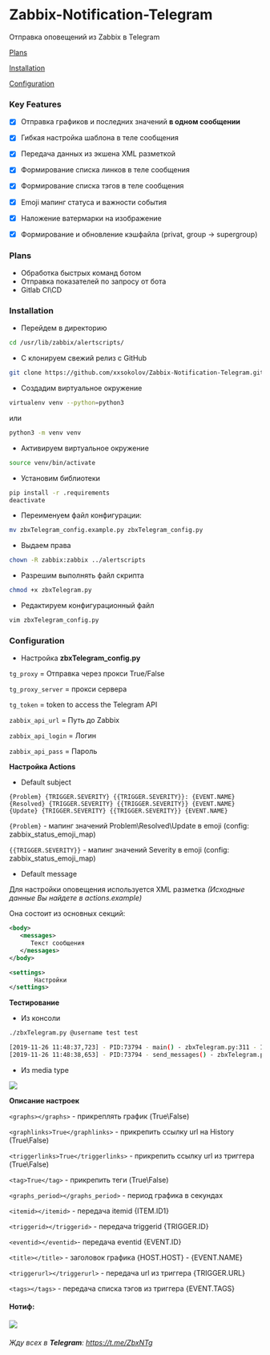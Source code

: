 # Zabbix-Notification-Telegram

Отправка оповещений из Zabbix в  Telegram

[Plans](#Plans)

[Installation](#Installation)

[Configuration](#Configuration)

### Key Features
- [x] Отправка графиков и последних значений **в одном сообщении**
- [x] Гибкая настройка шаблона в теле сообщения
- [x] Передача данных из экшена XML разметкой
- [x] Формирование списка линков в теле сообщения
- [x] Формирование списка тэгов в теле сообщения
- [x] Emoji мапинг статуса и важности события
- [x] Наложение ватермарки на изображение
- [x] Формирование и обновление кэшфайла (privat, group -> supergroup)


<a name="Plans"><h3>Plans</h2></a>
- Обработка быстрых команд ботом
- Отправка показателей по запросу от бота
- Gitlab CI\CD

<a name="Installation"><h3>Installation</h2></a>

* Перейдем в директорию
```bash
cd /usr/lib/zabbix/alertscripts/
```

* С клонируем свежий релиз с GitHub
```bash
git clone https://github.com/xxsokolov/Zabbix-Notification-Telegram.git .
```

* Создадим виртуальное окружение
```bash
virtualenv venv --python=python3
``` 
или 
```bash
python3 -m venv venv
``` 

* Активируем виртуальное окружение
```bash
source venv/bin/activate
```

* Установим библиотеки 
```bash
pip install -r .requirements
deactivate
```

* Переименуем файл конфигурации:
```bash
mv zbxTelegram_config.example.py zbxTelegram_config.py
```

* Выдаем права
```bash
chown -R zabbix:zabbix ../alertscripts
```

* Разрешим выполнять файл скрипта
```bash
chmod +x zbxTelegram.py
```

* Редактируем конфигурационный файл 
```bash
vim zbxTelegram_config.py
```
 
<a name="Configuration"><h3>Configuration</h2></a>


* Настройка **zbxTelegram_config.py**

`tg_proxy` = Отправка через прокси True/False

`tg_proxy_server`  = прокси сервера

`tg_token` = token to access the Telegram API

`zabbix_api_url` = Путь до Zabbix

`zabbix_api_login` = Логин

`zabbix_api_pass` = Пароль


**Настройка Actions**

* Default subject

`{Problem} {TRIGGER.SEVERITY} {{TRIGGER.SEVERITY}}: {EVENT.NAME}`
`{Resolved} {TRIGGER.SEVERITY} {{TRIGGER.SEVERITY}} {EVENT.NAME}`
`{Update} {TRIGGER.SEVERITY} {{TRIGGER.SEVERITY}} {EVENT.NAME}`

`{Problem}` - мапинг значений Problem\Resolved\Update в emoji (config: zabbix_status_emoji_map)

`{{TRIGGER.SEVERITY}}` - мапинг значений Severity в emoji (config: zabbix_status_emoji_map)

* Default message

Для настройки оповещения используется XML разметка _(Исходные данные Вы найдете в actions.example)_

Она состоит из основных секций:

```xml
<body>
   <messages>
      Текст сообщения
   </messages>
</body>
``` 

```xml
<settings> 
       Настройки
</settings>
``` 

**Тестирование**
* Из консоли
```bash
./zbxTelegram.py @username test test

[2019-11-26 11:48:37,723] - PID:73794 - main() - zbxTelegram.py:311 - INFO: Send to @username action: test
[2019-11-26 11:48:38,653] - PID:73794 - send_messages() - zbxTelegram.py:290 - INFO: Send photo to @username (00000000)
```
* Из media type
<img src="https://imgur.com/6ej0d40.png">


**Описание настроек**

`<graphs></graphs>` - прикреплять график (True\False)

`<graphlinks>True</graphlinks>` - прикрепить ссылку url на History (True\False)

`<triggerlinks>True</triggerlinks>` - прикрепить ссылку url из триггера (True\False)

`<tag>True</tag>` - прикрепить теги (True\False)

`<graphs_period></graphs_period>` - период графика в секундах

`<itemid></itemid>` - передача itemid {ITEM.ID1}

`<triggerid></triggerid>` - передача triggerid {TRIGGER.ID}

`<eventid></eventid>`- передача eventid {EVENT.ID}

`<title></title>` - заголовок графика {HOST.HOST} - {EVENT.NAME}

`<triggerurl></triggerurl>` - передача url из триггера {TRIGGER.URL}

`<tags></tags>` - передача списка тэгов из триггера {EVENT.TAGS}


#### Нотиф:
<img src="https://imgur.com/fQpq77E.png">

###### Жду всех в **Telegram**: https://t.me/ZbxNTg
